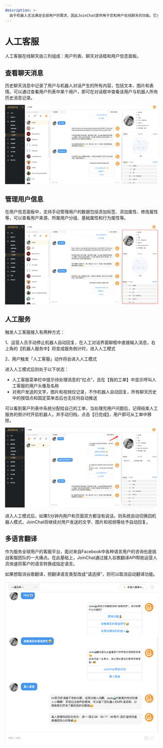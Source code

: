 ```yaml
---
description: >-
  由于机器人无法满足全部用户的需求，因此JoinChat提供用于您和用户在线聊天的功能。它允许您跳转对话并回答问题，手动管理用户的数据（添加标签、添加属性、修改属性等），并向他们发送消息。
---
```


# 人工客服

人工客服在线聊天由三列组成：用户列表、聊天对话框和用户信息面板。

## 查看聊天消息

历史聊天消息中记录了用户与机器人对话产生的所有内容，包括文本、图片和表情。可以通过查看用户列表中某个用户，即可在对话框中查看该用户与机器人所有历史消息记录。

![&#x4EBA;&#x5DE5;&#x5BA2;&#x670D;&#x754C;&#x9762;](../.gitbook/assets/image%20%28184%29.png)

## 管理用户信息

在用户信息面板中，支持手动管理用户的数据包括添加标签、添加属性、修改属性等，可以查看用户来源、所属用户分组、基础属性和行为属性等。

![&#x7528;&#x6237;&#x4FE1;&#x606F;](../.gitbook/assets/image%20%28193%29.png)

## 人工服务

触发人工客服接入有两种方式：

1、运营人员手动停止机器人自动回复，在人工对话界面聊框中直接输入消息，右上角的【机器人服务中】将变成服务倒计时，进入人工模式

2、用户触发「人工客服」动作将会进入人工模式

进入人工模式后则处于以下状态：

* 人工客服菜单栏中提示待处理消息的“红点“，且在【我的工单】中显示呼叫人工客服的用户头像及名称
* 对用户发送的文字，图片和视频仅记录，不作机器人自动回复，所有聊天历史中的按钮点和固定菜单击后也无任何自动推送

可以看到客户列表中系统分配给自己的工单，当处理完用户问题后，记得结束人工服务的倒计时开启机器人，并手动归档，点击【已完成】，用户即可从工单中移除。

![](../.gitbook/assets/image%20%28194%29.png)

进入人工模式后，如果5分钟内用户和页面双方都没有说话，则系统自动切换回机器人模式，JoinChat将继续对用户发送的文字、图片和视频等给予自动回复。

## 多语言翻译

作为服务全球用户的客服平台，面对来自Facebook中各种语言用户的咨询也是挑战客服团队的一大痛点。在此基础上，JoinChat通过接入谷歌翻译API帮助运营人员快速将客户的语言转换成指定语言。

如果想取消谷歌翻译，把翻译语言类型改成“请选择“，则可以取消自动翻译功能。

![&#x81EA;&#x52A8;&#x7FFB;&#x8BD1;](../.gitbook/assets/image%20%28182%29.png)



